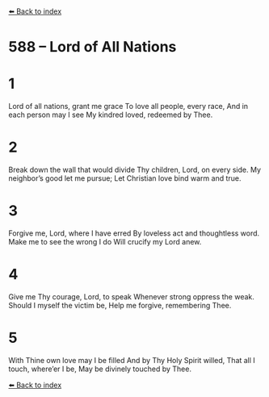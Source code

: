[⬅️ Back to index](../README.md)

# 588 – Lord of All Nations


# 1
Lord of all nations, grant me grace
To love all people, every race,
And in each person may I see
My kindred loved, redeemed by Thee.

# 2
Break down the wall that would divide
Thy children, Lord, on every side.
My neighbor’s good let me pursue;
Let Christian love bind warm and true.

# 3
Forgive me, Lord, where I have erred
By loveless act and thoughtless word.
Make me to see the wrong I do
Will crucify my Lord anew.

# 4
Give me Thy courage, Lord, to speak
Whenever strong oppress the weak.
Should I myself the victim be,
Help me forgive, remembering Thee.

# 5
With Thine own love may I be filled
And by Thy Holy Spirit willed,
That all I touch, where’er I be,
May be divinely touched by Thee.

[⬅️ Back to index](../README.md)
